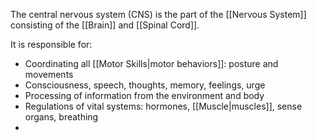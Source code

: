 The central nervous system (CNS) is the part of the [[Nervous System]] consisting of the [[Brain]] and [[Spinal Cord]].

It is responsible for:
- Coordinating all [[Motor Skills|motor behaviors]]: posture and movements
- Consciousness, speech, thoughts, memory, feelings, urge
- Processing of information from the environment and body
- Regulations of vital systems: hormones, [[Muscle|muscles]], sense organs, breathing
- 